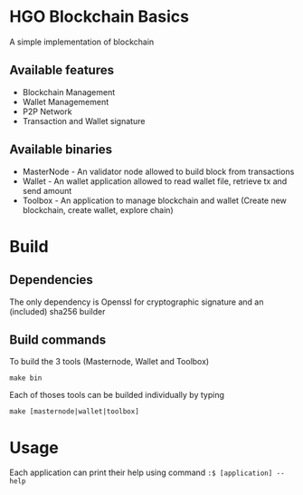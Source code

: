 # HGO Blockchain Basics

A simple implementation of blockchain

## Available features
* Blockchain Management
* Wallet Managemement
* P2P Network
* Transaction and Wallet signature

## Available binaries
* MasterNode - An validator node allowed to build block from transactions
* Wallet - An wallet application allowed to read wallet file, retrieve tx and send amount
* Toolbox - An application to manage blockchain and wallet (Create new blockchain, create wallet, explore chain)

# Build
## Dependencies
The only dependency is Openssl for cryptographic signature and an (included) sha256 builder

## Build commands
To build the 3 tools (Masternode, Wallet and Toolbox)

`make bin`

Each of thoses tools can be builded individually by typing 

`make [masternode|wallet|toolbox]`

# Usage
Each application can print their help using command `:$ [application] --help`
